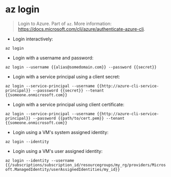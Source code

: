 # az login

> Login to Azure.
> Part of `az`.
> More information: <https://docs.microsoft.com/cli/azure/authenticate-azure-cli>.

- Login interactively:

`az login`

- Login with a username and password:

`az login --username {{alias@somedomain.com}} --password {{secret}}`

- Login with a service principal using a client secret:

`az login --service-principal --username {{http://azure-cli-service-principal}} --passsword {{secret}} --tenant {{someone.onmicrosoft.com}}`

- Login with a service principal using client certificate:

`az login --service-principal --username {{http://azure-cli-service-principal}} --password {{path/to/cert.pem}} --tenant {{someone.onmicrosoft.com}}`

- Login using a VM's system assigned identity:

`az login --identity`

- Login using a VM's user assigned identity:

`az login --identity --username {{/subscriptions/subscription_id/resourcegroups/my_rg/providers/Microsoft.ManagedIdentity/userAssignedIdentities/my_id}}`
